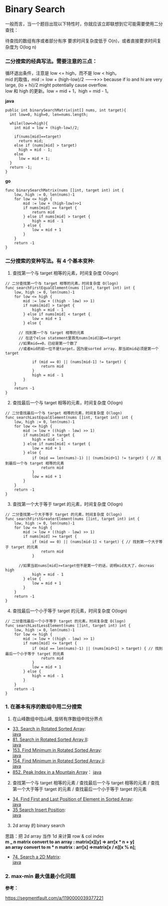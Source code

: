 # Binary Search

一般而言，当一个题目出现以下特性时，你就应该立即联想到它可能需要使用二分查找：

待查找的数组有序或者部分有序
要求时间复杂度低于 O(n)，或者直接要求时间复杂度为 O(log n)

### 二分搜索的经典写法。需要注意的三点：

循环退出条件，注意是 low <= high，而不是 low < high。  
mid 的取值，mid := low + (high-low)/2 --->>> because if lo and hi are very large, (lo + hi)/2 might potentially cause overflow.  
low 和 high 的更新。low = mid + 1，high = mid - 1。

**java**

```
public int binarySearchMatrix(int[] nums, int target){
  int low=0, high=0, len=nums.length;

  while(low<=high){
    int mid = low + (high-low)/2;

    if(nums[mid]==target)
      return mid;
    else if (nums[mid] > target)
      high = mid - 1;
    else
      low = mid + 1;
  }
  return -1;
}
```

**go**

```
func binarySearchMatrix(nums []int, target int) int {
	low, high := 0, len(nums)-1
	for low <= high {
		mid := low + (high-low)>>1
		if nums[mid] == target {
			return mid
		} else if nums[mid] > target {
			high = mid - 1
		} else {
			low = mid + 1
		}
	}
	return -1
}
```

### 二分搜索的变种写法。有 4 个基本变种:

1. 查找第一个与 target 相等的元素，时间复杂度 O(logn)

```
// 二分查找第一个与 target 相等的元素，时间复杂度 O(logn)
func searchFirstEqualElement(nums []int, target int) int {
	low, high := 0, len(nums)-1
	for low <= high {
		mid := low + ((high - low) >> 1)
		if nums[mid] > target {
			high = mid - 1
		} else if nums[mid] < target {
			low = mid + 1
		} else {

      // 找到第一个与 target 相等的元素
      // 在这个else statement里首先nums[mid]就==target
      //如果mid==0，已经是第一个数了
      //或者mid的前一位不是target，因为是sorted array，那当前mid必须是第一个target

			if (mid == 0) || (nums[mid-1] != target) {
				return mid
			}
			high = mid - 1
		}
	}
	return -1
}
```

2. 查找最后一个与 target 相等的元素，时间复杂度 O(logn)

```
// 二分查找最后一个与 target 相等的元素，时间复杂度 O(logn)
func searchLastEqualElement(nums []int, target int) int {
	low, high := 0, len(nums)-1
	for low <= high {
		mid := low + ((high - low) >> 1)
		if nums[mid] > target {
			high = mid - 1
		} else if nums[mid] < target {
			low = mid + 1
		} else {
			if (mid == len(nums)-1) || (nums[mid+1] != target) { // 找到最后一个与 target 相等的元素
				return mid
			}
			low = mid + 1
		}
	}
	return -1
}
```

3. 查找第一个大于等于 target 的元素，时间复杂度 O(logn)

```
// 二分查找第一个大于等于 target 的元素，时间复杂度 O(logn)
func searchFirstGreaterElement(nums []int, target int) int {
	low, high := 0, len(nums)-1
	for low <= high {
		mid := low + ((high - low) >> 1)
		if nums[mid] >= target {
			if (mid == 0) || (nums[mid-1] < target) { // 找到第一个大于等于 target 的元素
				return mid
			}

      //如果当前nums[mid]>=target但不是第一个的话，说明mid太大了，decreas high
			high = mid - 1
		} else {
			low = mid + 1
		}
	}
	return -1
}
```

4. 查找最后一个小于等于 target 的元素，时间复杂度 O(logn)

```
// 二分查找最后一个小于等于 target 的元素，时间复杂度 O(logn)
func searchLastLessElement(nums []int, target int) int {
	low, high := 0, len(nums)-1
	for low <= high {
		mid := low + ((high - low) >> 1)
		if nums[mid] <= target {
			if (mid == len(nums)-1) || (nums[mid+1] > target) { // 找到最后一个小于等于 target 的元素
				return mid
			}
			low = mid + 1
		} else {
			high = mid - 1
		}
	}
	return -1
}
```

### 1. 在基本有序的数组中用二分搜索

1. 在山峰数组中找山峰, 旋转有序数组中找分界点

- [33. Search in Rotated Sorted Array](https://leetcode.com/problems/search-in-rotated-sorted-array/):  
  [java](/solution_java/0033_Search_in_Rotated_Sorted_Array.java)
- [81. Search in Rotated Sorted Array II](https://leetcode.com/problems/search-in-rotated-sorted-array-ii/):  
  [java](/solution_java/0081_Search_in_Rotated_Sorted_Array_II.java)
- [153. Find Minimum in Rotated Sorted Array](https://leetcode.com/problems/find-minimum-in-rotated-sorted-array/):  
  [java](/solution_java/0153_Find_Minimum_in_Rotated_Sorted_Array.java)
- [154. Find Minimum in Rotated Sorted Array ii](https://leetcode.com/problems/find-minimum-in-rotated-sorted-array-ii/):  
  [java](/solution_java/0154_Find_Minimum_in_Rotated_Sorted_Array_II.java)
- [852. Peak Index in a Mountain Array](https://leetcode.com/problems/peak-index-in-a-mountain-array/)：
  [java](/solution_java/0852_Peak_Index_in_a_Mountain_Array.java)

2. 查找第一个与 target 相等的元素 / 查找最后一个与 target 相等的元素 / 查找第一个大于等于 target 的元素 / 查找最后一个小于等于 target 的元素

- [34. Find First and Last Position of Element in Sorted Array](https://leetcode.com/problems/find-first-and-last-position-of-element-in-sorted-array/):  
  [java](/solution_java/0034_Find_First_and_Last_Position_of_Element_in_Sorted_Array.java)
- [35 Search Insert Position](https://leetcode.com/problems/search-insert-position/):  
  [java](/solution_java/0035_Search_Insert_Position.java)

3. 2d array 的 binary search

思路：把 2d array 当作 1d 来计算 row & col index  
**m \_ n matrix convert to an array : matrix[x][y] => arr[x * n + y]  
an array convert to m \* n matrix : arr[x] =>matrix[x / n][x % n];**

- [74. Search a 2D Matrix](https://leetcode.com/problems/search-a-2d-matrix/):  
  [java](/solution_java/0074_Search_a_2D_Matrix.java)

### 2. max-min 最大值最小化问题

**参考：**

https://segmentfault.com/a/1190000039377221
